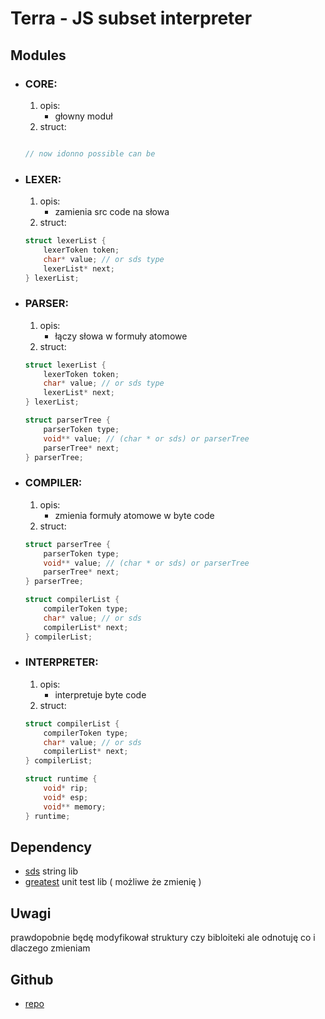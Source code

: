 # Terra - JS subset interpreter

##  Modules
- ###  CORE:
	1. opis:
		* głowny moduł
	2. struct:
	```c
	
	// now idonno possible can be
	
- ### LEXER:
	1. opis:
	   * zamienia src code na słowa
	2. struct:
	```c
	struct lexerList {
		lexerToken token;
		char* value; // or sds type
		lexerList* next;
	} lexerList;
	
 - ### PARSER:
	 1. opis:
	    * łączy słowa w formuły atomowe  
	 2. struct:
	```c
	struct lexerList {
		lexerToken token;
		char* value; // or sds type
		lexerList* next;
	} lexerList;
	
	struct parserTree {
		parserToken type;
		void** value; // (char * or sds) or parserTree
		parserTree* next;
	} parserTree;
	
 - ### COMPILER:
	1. opis:
	   * zmienia formuły atomowe w byte code
	2. struct:
	```c
	struct parserTree {
		parserToken type;
		void** value; // (char * or sds) or parserTree
		parserTree* next;
	} parserTree;
	
	struct compilerList {
		compilerToken type;
		char* value; // or sds
		compilerList* next;
	} compilerList;
	
 - ### INTERPRETER:
	1. opis:
	   * interpretuje byte code
	2. struct:
	```c
	struct compilerList {
		compilerToken type;
		char* value; // or sds
		compilerList* next;
	} compilerList;
	
	struct runtime {
		void* rip;
		void* esp; 
		void** memory;
	} runtime;

## Dependency
- [sds](https://github.com/antirez/sds) string lib
- [greatest](https://github.com/silentbicycle/greatest) unit test lib ( możliwe że zmienię )

## Uwagi
prawdopobnie będę modyfikował struktury czy bibloiteki ale odnotuję co i dlaczego zmieniam 

## Github
- [repo](https://github.com/jjzajac/terra)


